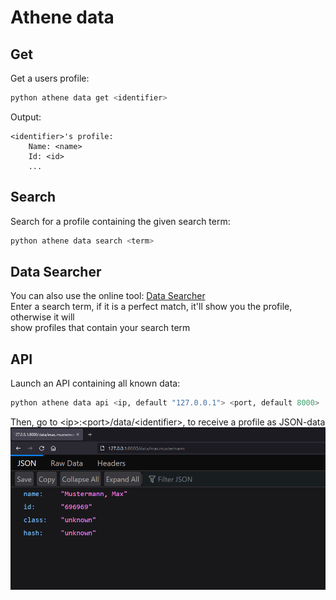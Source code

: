 <link rel="stylesheet" href="/athene/static/styles/standard.css">

# Athene data

## Get

Get a users profile:
```bash
python athene data get <identifier>
```

Output:
```
<identifier>'s profile:
    Name: <name>
    Id: <id>
    ...
```

## Search

Search for a profile containing the given search term:
```bash
python athene data search <term>
```

## Data Searcher

You can also use the online tool: [Data Searcher](/athene/datasearcher) \
Enter a search term, if it is a perfect match, it'll show you the profile, otherwise it will \
show profiles that contain your search term

## API

Launch an API containing all known data:
```bash
python athene data api <ip, default "127.0.0.1"> <port, default 8000>
```

Then, go to  \<ip\>:\<port\>/data/\<identifier\>, to receive a profile as JSON-data
![Data](api_data.png "Data Example")
